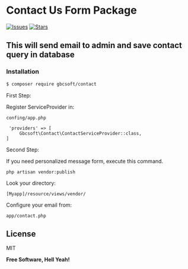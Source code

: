  
# Contact Us Form Package



[![Issues](https://img.shields.io/github/issues/angeldelacruzs/contact-package.svg?style=flat-square)](https://github.com/angeldelacruzs/contact-package/issues) [![Stars](	https://img.shields.io/github/stars/angeldelacruzs/contact-package.svg?style=flat-square)](https://github.com/angeldelacruzs/contact-package/stargazers)



## This will send email to admin and save contact query in database


### Installation

```sh
$ composer require gbcsoft/contact
``` 
First Step: 

Register ServiceProvider  in: 

```
confing/app.php
```

```
 'providers' => [
     Gbcsoft\Contact\ContactServiceProvider::class,
]
```


Second Step: 

If you need personalized message form, execute this command.

```
php artisan vendor:publish

```

Look your directory: 

```
[Myapp]/resource/views/vendor/

 ```

Configure your email from:

```
app/contact.php

```

License
----

MIT


**Free Software, Hell Yeah!**